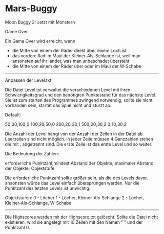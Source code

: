 Mars-Buggy
==========

Moon Buggy 2: Jetzt mit Monstern


Game Over

Ein Game Over wird erreicht, wenn
- die Mitte von einem der Räder direkt über einem Loch ist
- das vordere Rad im Maul der Kleiner-Als-Schlange ist, weil man ansonsten auf ihr landet, was man unbeschadet
  übersteht
- die Mitte von einem der Räder über oder im Maul der W-Schabe

-------------------------------------------------------------------------------------------------------------

Anpassen der Level.txt

Die Datei Level.txt verwaltet die verschiedenen Level mit ihren Schwierigkeitsgrad und den benötigten
Punktestand für das nächste Level. Sie ist zum starten des Programmes zwingend notwendig, sollte sie nicht
vorhanden sein, startet das Spiel nicht und stürzt ab.

Default:

50;30;100;0
100;20;50;0
200;20;30;1
500;20;30;2
0;10;30;2

Die Anzahl der Level hängt von der Anzahl der Zeilen in der Datei ab. Leerzeilen sind nicht möglich.
In jeder Zeile müssen 4 Ganzzahlen stehen die mit ; abgetrennt sind. Die erste Zeile ist das erste Level
und so weiter.

Die Bedeutung der Zahlen:

erforderliche Punktzahl;mindest Abstand der Objekte; maximaler Abstand der Objekte; Objektstufe

Die erforderliche Punktzahl sollte größer sein, als die des Levels davor, ansonsten würde das Level einfach
übersprungen werden. Nur die Punktzahl des letzten Levels ist unwichtig.

Objektstufen:
0 - Löcher
1 - Löcher, Kleiner-Als-Schlange
2 - Löcher, Kleiner-Als-Schlange, W-Schabe

------------------------------------------------------------------------------------------------------------

Die Highscores
werden mit der Highscore.txt gelöscht. Sollte die Datei nicht existieren, wird sie angelegt mit 10 Zeilen mit
den Namen " " und der Punktzahl 0.
